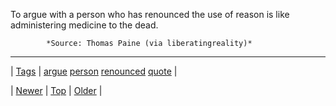 <!--
title: To argue with a person who has renounced the use of reason is like administering medicine to the dead.
date: 2020-06-28T15:27:00.081Z
tags: argue, person, renounced, quote
-->




To argue with a person who has renounced the use of reason is like administering medicine to the dead.

            *Source: Thomas Paine (via liberatingreality)*

<!--BOTTOM-POST-NAVIGATION-->
---

| [Tags](tags.md) | [argue](tag-argue.md) [person](tag-person.md) [renounced](tag-renounced.md) [quote](tag-quote.md) |

| [Newer](120133145489.md) | [Top](index.md) | [Older](120135085934.md) |